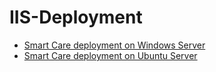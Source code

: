 # IIS-Deployment
* [Smart Care deployment on Windows Server](https://github.com/excelBDDeployment/IIS-Deployment/wiki/Smart-Care-deployment-on-Windows-Server)
* [Smart Care deployment on Ubuntu Server](https://github.com/excelBDDeployment/IIS-Deployment/wiki/Smart-Care-deployment-on-Ubuntu-Server)
